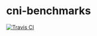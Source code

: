 # cni-benchmarks

[![Travis CI](https://travis-ci.org/jessfraz/cni-benchmarks.svg?branch=master)](https://travis-ci.org/jessfraz/cni-benchmarks)


